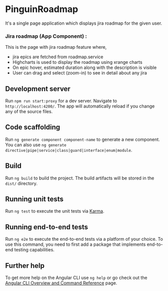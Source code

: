 # PinguinRoadmap

It's a single page application which displays jira roadmap for the given user.

### Jira roadmap (App Component) :
This is the page with jira roadmap feature where,
- jira epics are fetched from roadmap.service
- Highcharts is used to display the roadmap using xrange charts
- On epic hover, estimated duration along with the description is visible
- User can drag and select (zoom-in) to see in detail about any jira

## Development server

Run `npm run start:proxy` for a dev server. Navigate to `http://localhost:4200/`. The app will automatically reload if you change any of the source files.

## Code scaffolding

Run `ng generate component component-name` to generate a new component. You can also use `ng generate directive|pipe|service|class|guard|interface|enum|module`.

## Build

Run `ng build` to build the project. The build artifacts will be stored in the `dist/` directory.

## Running unit tests

Run `ng test` to execute the unit tests via [Karma](https://karma-runner.github.io).

## Running end-to-end tests

Run `ng e2e` to execute the end-to-end tests via a platform of your choice. To use this command, you need to first add a package that implements end-to-end testing capabilities.

## Further help

To get more help on the Angular CLI use `ng help` or go check out the [Angular CLI Overview and Command Reference](https://angular.io/cli) page.
